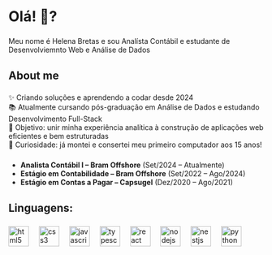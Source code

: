 <h1 align="left">Olá! 👋?</h1>

###

<p align="left">Meu nome é Helena Bretas e sou Analísta Contábil e estudante de Desenvolviemnto Web e Análise de Dados</p>

###

<h2 align="left">About me</h2>

###

<p align="left">
✨ Criando soluções e aprendendo a codar desde 2024<br>
📚 Atualmente cursando pós-graduação em Análise de Dados e estudando Desenvolvimento Full-Stack<br>
🎯 Objetivo: unir minha experiência analítica à construção de aplicações web eficientes e bem estruturadas<br>
🎲 Curiosidade: já montei e consertei meu primeiro computador aos 15 anos!
</p>

###

<ul align="left">
  <li><b>Analista Contábil I – Bram Offshore</b> (Set/2024 – Atualmente)</li>
  <li><b>Estágio em Contabilidade – Bram Offshore</b> (Set/2022 – Ago/2024)</li>
  <li><b>Estágio em Contas a Pagar – Capsugel</b> (Dez/2020 – Ago/2021)</li>
</ul>

###

###

<h2 align="left">Linguagens:</h2>

###

<div align="left">
  <img src="https://cdn.jsdelivr.net/gh/devicons/devicon/icons/html5/html5-original.svg" height="40" alt="html5 logo" />
  <img width="12" />
  <img src="https://cdn.jsdelivr.net/gh/devicons/devicon/icons/css3/css3-original.svg" height="40" alt="css3 logo" />
  <img width="12" />
  <img src="https://cdn.jsdelivr.net/gh/devicons/devicon/icons/javascript/javascript-original.svg" height="40" alt="javascript logo" />
  <img width="12" />
  <img src="https://cdn.jsdelivr.net/gh/devicons/devicon/icons/typescript/typescript-original.svg" height="40" alt="typescript logo" />
  <img width="12" />
  <img src="https://cdn.jsdelivr.net/gh/devicons/devicon/icons/react/react-original.svg" height="40" alt="react logo" />
  <img width="12" />
  <img src="https://cdn.jsdelivr.net/gh/devicons/devicon/icons/nodejs/nodejs-original.svg" height="40" alt="nodejs logo" />
  <img width="12" />
  <img src="https://cdn.jsdelivr.net/gh/devicons/devicon/icons/nestjs/nestjs-plain.svg" height="40" alt="nestjs logo" />
  <img width="12" />
  <img src="https://cdn.jsdelivr.net/gh/devicons/devicon/icons/python/python-original.svg" height="40" alt="python logo" />
  
</div>

###

